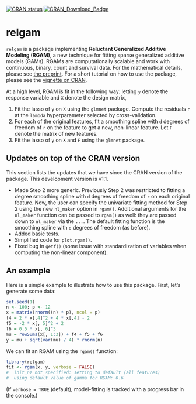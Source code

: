 <!-- README.md is generated from README.Rmd. Please edit that file -->
<!-- badges: start -->
[![CRAN
status](https://www.r-pkg.org/badges/version/relgam)](https://cran.r-project.org/package=relgam)
[![CRAN\_Download\_Badge](http://cranlogs.r-pkg.org/badges/relgam)](https://cran.r-project.org/package=relgam)
<!-- badges: end -->

relgam
======

`relgam` is a package implementing **Reluctant Generalized Additive
Modeling (RGAM)**, a new technique for fitting sparse generalized
additive models (GAMs). RGAMs are computationally scalable and work with
continuous, binary, count and survival data. For the mathematical
details, please see [the preprint](https://arxiv.org/abs/1912.01808).
For a short tutorial on how to use the package, please see the [vignette
on
CRAN](https://cran.r-project.org/web/packages/relgam/vignettes/relgam.html).

At a high level, RGAM is fit in the following way: letting `y` denote
the response variable and `X` denote the design matrix,

1.  Fit the lasso of `y` on `X` using the `glmnet` package. Compute the
    residuals `r` at the `lambda` hyperparameter selected by
    cross-validation.
2.  For each of the original features, fit a smoothing spline with `d`
    degrees of freedom of `r` on the feature to get a new, non-linear
    feature. Let `F` denote the matrix of new features.
3.  Fit the lasso of `y` on `X` and `F` using the `glmnet` package.

Updates on top of the CRAN version
----------------------------------

This section lists the updates that we have since the CRAN version of
the package. This development version is v1.1.

-   Made Step 2 more generic. Previously Step 2 was restricted to
    fitting a degree smoothing spline with `d` degrees of freedom of `r`
    on each original feature. Now, the user can specify the univariate
    fitting method for Step 2 using the new `nl_maker` option in
    `rgam()`. Additional arguments for the `nl_maker` function can be
    passed to `rgam()` as well: they are passed down to `nl_maker` via
    the `...`. The default fitting function is the smoothing spline with
    `d` degrees of freedom (as before).
-   Added basic tests.
-   Simplified code for `plot.rgam()`.
-   Fixed bug in `getf()` (some issue with standardization of variables
    when computing the non-linear component).

An example
----------

Here is a simple example to illustrate how to use this package. First,
let’s generate some data:

``` r
set.seed(1)
n <- 100; p <- 12
x = matrix(rnorm((n) * p), ncol = p)
f4 = 2 * x[,4]^2 + 4 * x[,4] - 2
f5 = -2 * x[, 5]^2 + 2
f6 = 0.5 * x[, 6]^3
mu = rowSums(x[, 1:3]) + f4 + f5 + f6
y = mu + sqrt(var(mu) / 4) * rnorm(n)
```

We can fit an RGAM using the `rgam()` function:

``` r
library(relgam)
fit <- rgam(x, y, verbose = FALSE)
#  init_nz not specified: setting to default (all features)
#  using default value of gamma for RGAM: 0.6
```

(If `verbose = TRUE` (default), model-fitting is tracked with a progress
bar in the console.)

